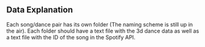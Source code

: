 ## Data Explanation

Each song/dance pair has its own folder (The naming scheme is still up in the air). Each folder should have a text file with the 3d dance data as well as a text file with the ID of the song in the Spotify API.
